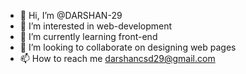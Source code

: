 - 👋 Hi, I’m @DARSHAN-29
- 👀 I’m interested in web-development
- 🌱 I’m currently learning front-end
- 💞️ I’m looking to collaborate on designing web pages
- 📫 How to reach me darshancsd29@gmail.com

<!---
DARSHAN-29/DARSHAN-29 is a ✨ special ✨ repository because its `README.md` (this file) appears on your GitHub profile.
You can click the Preview link to take a look at your changes.
--->
